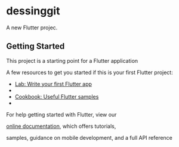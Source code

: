 # dessinggit

A new Flutter projec. 

## Getting Started 

This project is a starting point for a Flutter application

A few resources to get you started if this is your first Flutter project:
- [Lab: Write your first Flutter app](https://flutter.dev/docs/get-started/codelab)
- 
- [Cookbook: Useful Flutter samples](https://flutter.dev/docs/cookbook)
-
For help getting started with Flutter, view our

[online documentation](https://flutter.dev/docs), which offers tutorials,

samples, guidance on mobile development, and a full API reference
